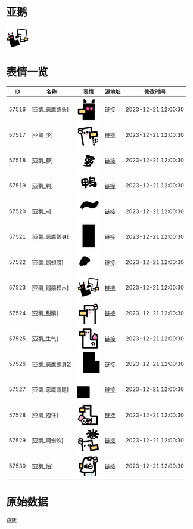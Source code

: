 # 亚鹅

<img src="./cover.png" height="60" alt="cover" />

# 表情一览

|ID|名称|表情|源地址|修改时间|
|----|----|----|----|----|
|57516|[亚鹅_恶魔鹅头]|<img src="./pic/057516_%5B亚鹅_恶魔鹅头%5D.png" height="60" alt="恶魔鹅头"/>|[链接](https://i0.hdslb.com/bfs/garb/b14484a2d2ea7c423edf9278eb6036c97a2d10ac.png)|2023-12-21 12:00:30|
|57517|[亚鹅_少]|<img src="./pic/057517_%5B亚鹅_少%5D.png" height="60" alt="少"/>|[链接](https://i0.hdslb.com/bfs/garb/0593ab56b67b8a7cb2c1979ac0eca91b35ed6b3b.png)|2023-12-21 12:00:30|
|57518|[亚鹅_萝]|<img src="./pic/057518_%5B亚鹅_萝%5D.png" height="60" alt="萝"/>|[链接](https://i0.hdslb.com/bfs/garb/390016efbfe78f247d0508532d2f1cc5215e237e.png)|2023-12-21 12:00:30|
|57519|[亚鹅_鸭]|<img src="./pic/057519_%5B亚鹅_鸭%5D.png" height="60" alt="鸭"/>|[链接](https://i0.hdslb.com/bfs/garb/9e7e02c5f6c3de72a43f744ba6fc0fc3904ee7e1.png)|2023-12-21 12:00:30|
|57520|[亚鹅_~]|<img src="./pic/057520_%5B亚鹅_~%5D.png" height="60" alt="~"/>|[链接](https://i0.hdslb.com/bfs/garb/75694e67ff1479b8769c5f38d831e5ce0db5d860.png)|2023-12-21 12:00:30|
|57521|[亚鹅_恶魔鹅身]|<img src="./pic/057521_%5B亚鹅_恶魔鹅身%5D.png" height="60" alt="恶魔鹅身"/>|[链接](https://i0.hdslb.com/bfs/garb/dfb9e5edca8721f7585acdb6f5dc9d129ea7c696.png)|2023-12-21 12:00:30|
|57522|[亚鹅_鹅翅膀]|<img src="./pic/057522_%5B亚鹅_鹅翅膀%5D.png" height="60" alt="鹅翅膀"/>|[链接](https://i0.hdslb.com/bfs/garb/484cc0d8768813ad1dcea6f8dba9f2ae39c4735d.png)|2023-12-21 12:00:30|
|57523|[亚鹅_鹅鹅积木]|<img src="./pic/057523_%5B亚鹅_鹅鹅积木%5D.png" height="60" alt="鹅鹅积木"/>|[链接](https://i0.hdslb.com/bfs/garb/cb523baf2f0fd7be2bf28bb87d274cec85b22aac.png)|2023-12-21 12:00:30|
|57524|[亚鹅_甜鹅]|<img src="./pic/057524_%5B亚鹅_甜鹅%5D.png" height="60" alt="甜鹅"/>|[链接](https://i0.hdslb.com/bfs/garb/c1348270bb74c85871c7488ab5b79ff78c4b5b72.png)|2023-12-21 12:00:30|
|57525|[亚鹅_生气]|<img src="./pic/057525_%5B亚鹅_生气%5D.png" height="60" alt="生气"/>|[链接](https://i0.hdslb.com/bfs/garb/b202c89d24de575f6ef2ee40e76f33a627ba6038.png)|2023-12-21 12:00:30|
|57526|[亚鹅_恶魔鹅身2]|<img src="./pic/057526_%5B亚鹅_恶魔鹅身2%5D.png" height="60" alt="恶魔鹅身2"/>|[链接](https://i0.hdslb.com/bfs/garb/8c9a4150bc8f4e6e7399faf9f11e9b38215200cb.png)|2023-12-21 12:00:30|
|57527|[亚鹅_恶魔鹅尾]|<img src="./pic/057527_%5B亚鹅_恶魔鹅尾%5D.png" height="60" alt="恶魔鹅尾"/>|[链接](https://i0.hdslb.com/bfs/garb/c5979475c8b8d5844a2b2b9c303dffe00c78e274.png)|2023-12-21 12:00:30|
|57528|[亚鹅_抱住]|<img src="./pic/057528_%5B亚鹅_抱住%5D.png" height="60" alt="抱住"/>|[链接](https://i0.hdslb.com/bfs/garb/1aa23ec714b819dbb789b4e1fcc5762c838db2c4.png)|2023-12-21 12:00:30|
|57529|[亚鹅_啊蜘蛛]|<img src="./pic/057529_%5B亚鹅_啊蜘蛛%5D.png" height="60" alt="啊蜘蛛"/>|[链接](https://i0.hdslb.com/bfs/garb/75947f456d202ef5dcdbe0aaf94ffb84eefa37a0.png)|2023-12-21 12:00:30|
|57530|[亚鹅_怕]|<img src="./pic/057530_%5B亚鹅_怕%5D.png" height="60" alt="怕"/>|[链接](https://i0.hdslb.com/bfs/garb/a98f226bd65f04f45fbc88c59f9468e87ccf7372.png)|2023-12-21 12:00:30|

# 原始数据

[跳转](./raw.json)

